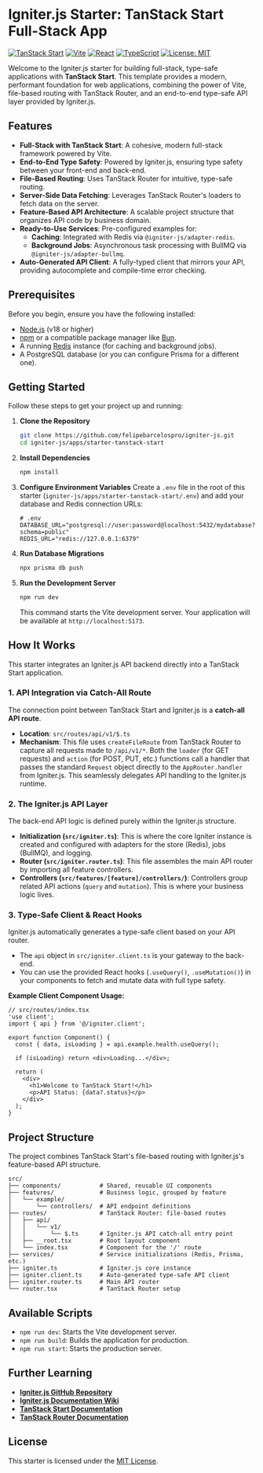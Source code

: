 # Igniter.js Starter: TanStack Start Full-Stack App

[![TanStack Start](https://img.shields.io/badge/TanStack%20Start-1-blue.svg)](https://tanstack.com/start/latest)
[![Vite](https://img.shields.io/badge/Vite-5-blue.svg)](https://vitejs.dev/)
[![React](https://img.shields.io/badge/React-19-blue.svg)](https://react.dev/)
[![TypeScript](https://img.shields.io/badge/TypeScript-5.0%2B-blue.svg)](https://www.typescriptlang.org/)
[![License: MIT](https://img.shields.io/badge/License-MIT-yellow.svg)](https://opensource.org/licenses/MIT)

Welcome to the Igniter.js starter for building full-stack, type-safe applications with **TanStack Start**. This template provides a modern, performant foundation for web applications, combining the power of Vite, file-based routing with TanStack Router, and an end-to-end type-safe API layer provided by Igniter.js.

## Features

-   **Full-Stack with TanStack Start**: A cohesive, modern full-stack framework powered by Vite.
-   **End-to-End Type Safety**: Powered by Igniter.js, ensuring type safety between your front-end and back-end.
-   **File-Based Routing**: Uses TanStack Router for intuitive, type-safe routing.
-   **Server-Side Data Fetching**: Leverages TanStack Router's loaders to fetch data on the server.
-   **Feature-Based API Architecture**: A scalable project structure that organizes API code by business domain.
-   **Ready-to-Use Services**: Pre-configured examples for:
    -   **Caching**: Integrated with Redis via `@igniter-js/adapter-redis`.
    -   **Background Jobs**: Asynchronous task processing with BullMQ via `@igniter-js/adapter-bullmq`.
-   **Auto-Generated API Client**: A fully-typed client that mirrors your API, providing autocomplete and compile-time error checking.

## Prerequisites

Before you begin, ensure you have the following installed:

-   [Node.js](https://nodejs.org/en) (v18 or higher)
-   [npm](https://www.npmjs.com/) or a compatible package manager like [Bun](https://bun.sh/).
-   A running [Redis](https://redis.io/docs/getting-started/) instance (for caching and background jobs).
-   A PostgreSQL database (or you can configure Prisma for a different one).

## Getting Started

Follow these steps to get your project up and running:

1.  **Clone the Repository**
    ```bash
    git clone https://github.com/felipebarcelospro/igniter-js.git
    cd igniter-js/apps/starter-tanstack-start
    ```

2.  **Install Dependencies**
    ```bash
    npm install
    ```

3.  **Configure Environment Variables**
    Create a `.env` file in the root of this starter (`igniter-js/apps/starter-tanstack-start/.env`) and add your database and Redis connection URLs:

    ```env
    # .env
    DATABASE_URL="postgresql://user:password@localhost:5432/mydatabase?schema=public"
    REDIS_URL="redis://127.0.0.1:6379"
    ```

4.  **Run Database Migrations**
    ```bash
    npx prisma db push
    ```

5.  **Run the Development Server**
    ```bash
    npm run dev
    ```
    This command starts the Vite development server. Your application will be available at `http://localhost:5173`.

## How It Works

This starter integrates an Igniter.js API backend directly into a TanStack Start application.

### 1. API Integration via Catch-All Route

The connection point between TanStack Start and Igniter.js is a **catch-all API route**.

-   **Location**: `src/routes/api/v1/$.ts`
-   **Mechanism**: This file uses `createFileRoute` from TanStack Router to capture all requests made to `/api/v1/*`. Both the `loader` (for GET requests) and `action` (for POST, PUT, etc.) functions call a handler that passes the standard `Request` object directly to the `AppRouter.handler` from Igniter.js. This seamlessly delegates API handling to the Igniter.js runtime.

### 2. The Igniter.js API Layer

The back-end API logic is defined purely within the Igniter.js structure.

-   **Initialization (`src/igniter.ts`)**: This is where the core Igniter instance is created and configured with adapters for the store (Redis), jobs (BullMQ), and logging.
-   **Router (`src/igniter.router.ts`)**: This file assembles the main API router by importing all feature controllers.
-   **Controllers (`src/features/[feature]/controllers/`)**: Controllers group related API actions (`query` and `mutation`). This is where your business logic lives.

### 3. Type-Safe Client & React Hooks

Igniter.js automatically generates a type-safe client based on your API router.

-   The `api` object in `src/igniter.client.ts` is your gateway to the back-end.
-   You can use the provided React hooks (`.useQuery()`, `.useMutation()`) in your components to fetch and mutate data with full type safety.

**Example Client Component Usage:**
```tsx
// src/routes/index.tsx
'use client';
import { api } from '@/igniter.client';

export function Component() {
  const { data, isLoading } = api.example.health.useQuery();

  if (isLoading) return <div>Loading...</div>;

  return (
    <div>
      <h1>Welcome to TanStack Start!</h1>
      <p>API Status: {data?.status}</p>
    </div>
  );
}
```

## Project Structure

The project combines TanStack Start's file-based routing with Igniter.js's feature-based API structure.

```
src/
├── components/           # Shared, reusable UI components
├── features/             # Business logic, grouped by feature
│   └── example/
│       └── controllers/  # API endpoint definitions
├── routes/               # TanStack Router: file-based routes
│   ├── api/
│   │   └── v1/
│   │       └── $.ts      # Igniter.js API catch-all entry point
│   ├── __root.tsx        # Root layout component
│   └── index.tsx         # Component for the '/' route
├── services/             # Service initializations (Redis, Prisma, etc.)
├── igniter.ts            # Igniter.js core instance
├── igniter.client.ts     # Auto-generated type-safe API client
├── igniter.router.ts     # Main API router
└── router.tsx            # TanStack Router setup
```

## Available Scripts

-   `npm run dev`: Starts the Vite development server.
-   `npm run build`: Builds the application for production.
-   `npm run start`: Starts the production server.

## Further Learning

-   **[Igniter.js GitHub Repository](https://github.com/felipebarcelospro/igniter-js)**
-   **[Igniter.js Documentation Wiki](https://igniterjs.com/docs)**
-   **[TanStack Start Documentation](https://tanstack.com/start/latest/docs/overview)**
-   **[TanStack Router Documentation](https://tanstack.com/router/latest/docs/overview)**

## License

This starter is licensed under the [MIT License](LICENSE).
